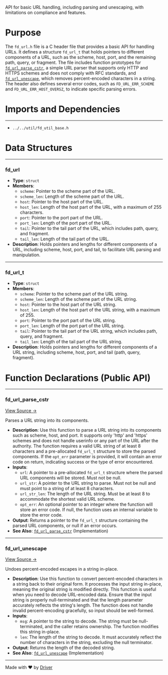 <!--------------------------------------------------------------------------------->
<!-- IMPORTANT: This file is auto-generated by Driver (https://driver.ai). -------->
<!-- Manual edits may be overwritten on future commits. --------------------------->
<!--------------------------------------------------------------------------------->

API for basic URL handling, including parsing and unescaping, with limitations on compliance and features.

# Purpose
The `fd_url.h` file is a C header file that provides a basic API for handling URLs. It defines a structure `fd_url_t` that holds pointers to different components of a URL, such as the scheme, host, port, and the remaining path, query, or fragment. The file includes function prototypes for [`fd_url_parse_cstr`](<#fd_url_parse_cstr>), a simple URL parser that supports only HTTP and HTTPS schemes and does not comply with RFC standards, and [`fd_url_unescape`](<#fd_url_unescape>), which removes percent-encoded characters in a string. The header also defines several error codes, such as `FD_URL_ERR_SCHEME` and `FD_URL_ERR_HOST_OVERSZ`, to indicate specific parsing errors.
# Imports and Dependencies

---
- `../../util/fd_util_base.h`


# Data Structures

---
### fd\_url
- **Type**: ``struct``
- **Members**:
    - `scheme`: Pointer to the scheme part of the URL.
    - `scheme_len`: Length of the scheme part of the URL.
    - `host`: Pointer to the host part of the URL.
    - `host_len`: Length of the host part of the URL, with a maximum of 255 characters.
    - `port`: Pointer to the port part of the URL.
    - `port_len`: Length of the port part of the URL.
    - `tail`: Pointer to the tail part of the URL, which includes path, query, and fragment.
    - `tail_len`: Length of the tail part of the URL.
- **Description**: Holds pointers and lengths for different components of a URL, including scheme, host, port, and tail, to facilitate URL parsing and manipulation.


---
### fd\_url\_t
- **Type**: ``struct``
- **Members**:
    - `scheme`: Pointer to the scheme part of the URL string.
    - `scheme_len`: Length of the scheme part of the URL string.
    - `host`: Pointer to the host part of the URL string.
    - `host_len`: Length of the host part of the URL string, with a maximum of 255.
    - `port`: Pointer to the port part of the URL string.
    - `port_len`: Length of the port part of the URL string.
    - `tail`: Pointer to the tail part of the URL string, which includes path, query, and fragment.
    - `tail_len`: Length of the tail part of the URL string.
- **Description**: Holds pointers and lengths for different components of a URL string, including scheme, host, port, and tail (path, query, fragment).


# Function Declarations (Public API)

---
### fd\_url\_parse\_cstr<!-- {{#callable_declaration:fd_url_parse_cstr}} -->
[View Source →](<../../../../../src/waltz/http/fd_url.h#L33>)

Parses a URL string into its components.
- **Description**: Use this function to parse a URL string into its components such as scheme, host, and port. It supports only 'http' and 'https' schemes and does not handle userinfo or any part of the URL after the authority. The function requires a valid URL string of at least 8 characters and a pre-allocated `fd_url_t` structure to store the parsed components. If the `opt_err` parameter is provided, it will contain an error code on return, indicating success or the type of error encountered.
- **Inputs**:
    - `url`: A pointer to a pre-allocated `fd_url_t` structure where the parsed URL components will be stored. Must not be null.
    - `url_str`: A pointer to the URL string to parse. Must not be null and must point to a string of at least 8 characters.
    - `url_str_len`: The length of the URL string. Must be at least 8 to accommodate the shortest valid URL scheme.
    - `opt_err`: An optional pointer to an integer where the function will store an error code. If null, the function uses an internal variable to store the error code.
- **Output**: Returns a pointer to the `fd_url_t` structure containing the parsed URL components, or null if an error occurs.
- **See Also**: [`fd_url_parse_cstr`](<fd_url.c.md#fd_url_parse_cstr>)  (Implementation)


---
### fd\_url\_unescape<!-- {{#callable_declaration:fd_url_unescape}} -->
[View Source →](<../../../../../src/waltz/http/fd_url.h#L52>)

Undoes percent-encoded escapes in a string in-place.
- **Description**: Use this function to convert percent-encoded characters in a string back to their original form. It processes the input string in-place, meaning the original string is modified directly. This function is useful when you need to decode URL-encoded data. Ensure that the input string is properly null-terminated and that the length parameter accurately reflects the string's length. The function does not handle invalid percent-encoding gracefully, so input should be well-formed.
- **Inputs**:
    - `msg`: A pointer to the string to decode. The string must be null-terminated, and the caller retains ownership. The function modifies this string in-place.
    - `len`: The length of the string to decode. It must accurately reflect the number of characters in the string, excluding the null terminator.
- **Output**: Returns the length of the decoded string.
- **See Also**: [`fd_url_unescape`](<fd_url.c.md#fd_url_unescape>)  (Implementation)



---
Made with ❤️ by [Driver](https://www.driver.ai/)